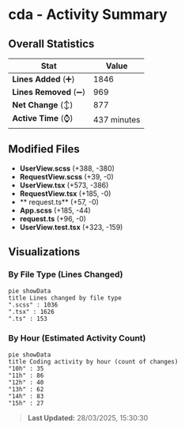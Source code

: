 # cda - Activity Summary 

## Overall Statistics

| Stat                   | Value                                                             |
| ---------------------- | ----------------------------------------------------------------- |
| **Lines Added** (➕)   | 1846                                          |
| **Lines Removed** (➖) | 969                                        |
| **Net Change** (↕)    | 877                |
| **Active Time** (⌚)   | 437 minutes |


## Modified Files
- **UserView.scss** (+388, -380)
- **RequestView.scss** (+39, -0)
- **UserView.tsx** (+573, -386)
- **RequestView.tsx** (+185, -0)
- ** request.ts** (+57, -0)
- **App.scss** (+185, -44)
- **request.ts** (+96, -0)
- **UserView.test.tsx** (+323, -159)

## Visualizations

### By File Type (Lines Changed)

```mermaid
pie showData
title Lines changed by file type
".scss" : 1036
".tsx" : 1626
".ts" : 153
```

### By Hour (Estimated Activity Count)

```mermaid
pie showData
title Coding activity by hour (count of changes)
"10h" : 35
"11h" : 86
"12h" : 40
"13h" : 62
"14h" : 83
"15h" : 27
```


> **Last Updated:** 28/03/2025, 15:30:30